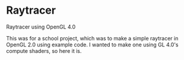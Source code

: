 # Raytracer
Raytracer using OpenGL 4.0


This was for a school project, which was to make a simple raytracer in OpenGL 2.0 using example code. I wanted to make one using GL 4.0's 
compute shaders, so here it is.
